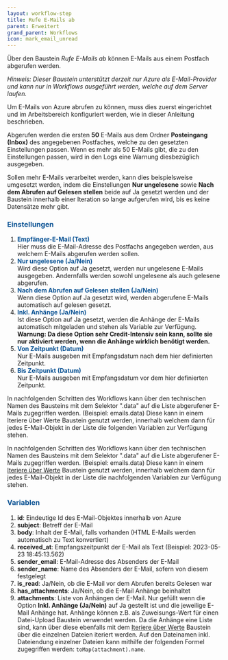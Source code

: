 ```yaml
---
layout: workflow-step
title: Rufe E-Mails ab
parent: Erweitert
grand_parent: Workflows
icon: mark_email_unread
---
```


Über den Baustein _Rufe E-Mails ab_ können E-Mails aus einem Postfach abgerufen werden.

_Hinweis: Dieser Baustein unterstützt derzeit nur Azure als E-Mail-Provider und kann nur in Workflows ausgeführt werden, welche auf dem Server laufen._

Um E-Mails von Azure abrufen zu können, muss dies zuerst eingerichtet und im Arbeitsbereich konfiguriert werden, wie in dieser Anleitung beschrieben.

Abgerufen werden die ersten **50** E-Mails aus dem Ordner **Posteingang (Inbox)** des angegebenen Postfaches, welche zu den gesetzten Einstellungen passen. Wenn es mehr als 50 E-Mails gibt, die zu den Einstellungen passen, wird in den Logs eine Warnung diesbezüglich ausgegeben.

Sollen mehr E-Mails verarbeitet werden, kann dies beispielsweise umgesetzt werden, indem die Einstellungen **Nur ungelesene** sowie **Nach dem Abrufen auf Gelesen stellen** beide auf Ja gesetzt werden und der Baustein innerhalb einer Iteration so lange aufgerufen wird, bis es keine Datensätze mehr gibt.

### <span style="color:#0b5394">**Einstellungen**</span>

1. <span style="color:#0b5394">**Empfänger-E-Mail (Text)**</span>  
   Hier muss die E-Mail-Adresse des Postfachs angegeben werden, aus welchem E-Mails abgerufen werden sollen.
1. <span style="color:#0b5394">**Nur ungelesene (Ja/Nein)**</span>  
   Wird diese Option auf Ja gesetzt, werden nur ungelesene E-Mails ausgegeben. Andernfalls werden sowohl ungelesene als auch gelesene abgerufen.
1. <span style="color:#0b5394">**Nach dem Abrufen auf Gelesen stellen (Ja/Nein)**</span>  
   Wenn diese Option auf Ja gesetzt wird, werden abgerufene E-Mails automatisch auf gelesen gesetzt.
1. <span style="color:#0b5394">**Inkl. Anhänge (Ja/Nein)**</span>  
   Ist diese Option auf Ja gesetzt, werden die Anhänge der E-Mails automatisch mitgeladen und stehen als Variable zur Verfügung.
   **Warnung: Da diese Option sehr Credit-Intensiv sein kann, sollte sie nur aktiviert werden, wenn die Anhänge wirklich benötigt werden.**
1. <span style="color:#0b5394">**Von Zeitpunkt (Datum)**</span>  
   Nur E-Mails ausgeben mit Empfangsdatum nach dem hier definierten Zeitpunkt.
1. <span style="color:#0b5394">**Bis Zeitpunkt (Datum)**</span>  
   Nur E-Mails ausgeben mit Empfangsdatum vor dem hier definierten Zeitpunkt.

In nachfolgenden Schritten des Workflows kann über den technischen Namen des Bausteins mit dem Selektor ".data" auf die Liste abgerufener E-Mails zugegriffen werden. (Beispiel: emails.data)
Diese kann in einem Iteriere über Werte Baustein genutzt werden, innerhalb welchem dann für jedes E-Mail-Objekt in der Liste die folgenden Variablen zur Verfügung stehen.

In nachfolgenden Schritten des Workflows kann über den technischen Namen des Bausteins mit dem Selektor ".data" auf die Liste abgerufener E-Mails zugegriffen werden. (Beispiel: emails.data)
Diese kann in einem [Iteriere über Werte](iterate-values) Baustein genutzt werden, innerhalb welchem dann für jedes E-Mail-Objekt in der Liste die nachfolgenden Variablen zur Verfügung stehen.

### <span style="color:#0b5394">**Variablen**</span>

1. **id**: Eindeutige Id des E-Mail-Objektes innerhalb von Azure
1. **subject**: Betreff der E-Mail
1. **body**: Inhalt der E-Mail, falls vorhanden (HTML E-Mails werden automatisch zu Text konvertiert)
1. **received_at**: Empfangszeitpunkt der E-Mail als Text (Beispiel: 2023-05-23 18:45:13.562)
1. **sender_email**: E-Mail-Adresse des Absenders der E-Mail
1. **sender_name**: Name des Absenders der E-Mail, sofern von diesem festgelegt
1. **is_read**: Ja/Nein, ob die E-Mail vor dem Abrufen bereits Gelesen war
1. **has_attachments**: Ja/Nein, ob die E-Mail Anhänge beinhaltet
1. **attachments**: Liste von Anhängen der E-Mail. Nur gefüllt wenn die Option **Inkl. Anhänge (Ja/Nein)** auf Ja gestellt ist und die jeweilige E-Mail Anhänge hat. Anhänge können z.B. als Zuweisungs-Wert für einen Datei-Upload Baustein verwendet werden. Da die Anhänge eine Liste sind, kann über diese ebenfalls mit dem [Iteriere über Werte](iterate-values) Baustein über die einzelnen Dateien iteriert werden. Auf den Dateinamen inkl. Dateiendung einzelner Dateien kann mithilfe der folgenden Formel zugegriffen werden: `toMap(attachment).name`.

